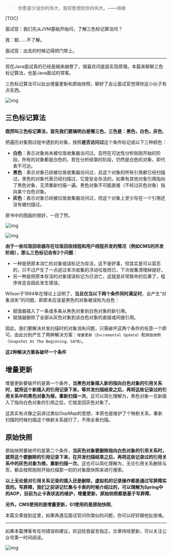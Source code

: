 > 你愈是少说你的伟大，我将愈想到你的伟大。——培根

[TOC]

面试官：我们先从JVM基础开始问，了解三色标记算法吗？

我：额......不了解。

面试官：出去的时候记得把门带上。

------

现在Java面试真的已经是越来越卷了，很喜欢问底层实现原理。本篇来聊聊三色标记算法，也是Java面试的常客。

三色标记算法可以扯出增量更新和原始快照，聊好了会让面试官觉得你这小伙子有点东西。

![img](https://mmbiz.qpic.cn/mmbiz_jpg/jC8rtGdWScNSWyYdcwhyuGyFAHA8HjTS8LnIdeGiazwKR3Iyfftg3cqfdBTs9ib0E1DtcVKQINDdNcFrgTQiamdHg/0?wx_fmt=jpeg)

## 三色标记算法

**既然叫三色标记算法，首先我们要搞明白是哪三色，三色是：黑色，白色，灰色**。

把遍历对象图过程中遇到的对象，按照**是否访问过**这个条件标记成以下三种颜色：

- **白色**：表示对象尚未被垃圾收集器访问过。显然在可达性分析刚刚开始的阶段，所有的对象都是白色的，若在分析结束的阶段，仍然是白色的对象，即代表不可达。
- **黑色**：表示对象已经被垃圾收集器访问过，且这个对象的所有引用都已经扫描过。黑色的对象代表已经扫描过，它是安全存活的，如果有其他对象引用指向了黑色对象，无须重新扫描一遍。黑色对象不可能直接（不经过灰色对象）指向某个白色对象。
- **灰色**：表示对象已经被垃圾收集器访问过，但这个对象上至少存在一个引用还没有被扫描过。

原书中的图画的很好，一目了然。

![img](https://mmbiz.qpic.cn/mmbiz_png/jC8rtGdWScNSWyYdcwhyuGyFAHA8HjTSBiaVh24Hw0ibb75ejp8r5rN9YAh6OsqXtNZ4lN2LEQM99GtUcawKLvsw/0?wx_fmt=png)

![img](https://mmbiz.qpic.cn/mmbiz_png/jC8rtGdWScNSWyYdcwhyuGyFAHA8HjTSdGkjiapUocjLklteYArjI05cDBiabLpqMQlhDDfephwGmZ0EpP2DBicLw/0?wx_fmt=png)

**由于一些垃圾回收器存在垃圾回收线程和用户线程并发的情况（例如CMS的并发阶段），那么三色标记会有2个问题**：

- 一种是把原本消亡的对象错误标记为存活，这不是好事，但其实是可以容忍的，只不过产生了一点逃过本次收集的浮动垃圾而已，下次收集清理掉就好。
- 另一种是把原本存活的对象错误标记为已消亡，这就是非常致命的后果了，程序肯定会因此发生错误。

Wilson于1994年在理论上证明了，**当且仅当以下两个条件同时满足时**，会产生“对象消失”的问题，即原本应该是黑色的对象被误标为白色：

- 赋值器插入了一条或多条从黑色对象到白色对象的新引用。
- 赋值器删除了全部从灰色对象到该白色对象的直接或间接引用。

因此，我们要解决并发扫描时的对象消失问题，只需破坏这两个条件的任意一个即可。由此分别产生了两种解决方案：`增量更新（Incremental Update）`和`原始快照（Snapshot At The Beginning，SATB）`。

**这2种解决方案各破坏一个条件**

## 增量更新

增量更新要破坏的是第一个条件，**当黑色对象插入新的指向白色对象的引用关系时，就将这个新插入的引用记录下来，等并发扫描结束之后，再将这些记录过的引用关系中的黑色对象为根，重新扫描一次**。这可以简化理解为，黑色对象一旦新插入了指向白色对象的引用之后，它就变回灰色对象了。

这其实有点像之前讲过类似OopMap的思想，本质也是维护了个映射关系，重新扫描的时候扫描这个映射关系就行了，不用全表扫描。

## 原始快照

原始快照要破坏的是第二个条件，**当灰色对象要删除指向白色对象的引用关系时，就将这个要删除的引用记录下来，在并发扫描结束之后，再将这些记录过的引用关系中的灰色对象为根，重新扫描一次**。这也可以简化理解为，无论引用关系删除与否，都会按照刚刚开始扫描那一刻的对象图快照来进行搜索。

**以上无论是对引用关系记录的插入还是删除，虚拟机的记录操作都是通过写屏障实现的。写屏障，我们之前讲记忆集与卡表的时候介绍过的，可以理解为Spring中的AOP，目前为止卡表状态的维护，增量更新，原始快照都是基于写屏障**。

**另外，CMS使用的是增量更新，G1使用的是原始快照**。

本篇文章就到这里，如果再遇见面试官问你类似的问题，你可以好好跟他扯皮咯。

------

如果本篇博客有任何错误和建议，欢迎给我留言指正。文章持续更新，可以关注公众号第一时间阅读。

![img](https://mmbiz.qpic.cn/mmbiz_jpg/jC8rtGdWScNSWyYdcwhyuGyFAHA8HjTSayYAkpADP2PicYMW3ibCpOTs4NGPOn399uM0MFJsQJsWnwLCFZpeBOqQ/0?wx_fmt=jpeg)